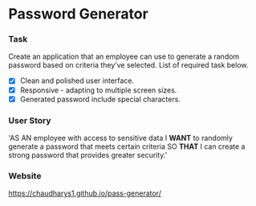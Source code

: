 # Password Generator

### Task

Create an application that an employee can use to generate a random password based on criteria they’ve selected. List of required task below.

- [x] Clean and polished user interface.
- [x] Responsive - adapting to multiple screen sizes.
- [x] Generated password include special characters.

### User Story

'AS AN employee with access to sensitive data
I **WANT** to randomly generate a password that meets certain criteria
SO **THAT** I can create a strong password that provides greater security.'

### Website

https://chaudharys1.github.io/pass-generator/
